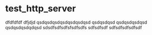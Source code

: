 # test_http_server
dfdfdfdf
dfjdjd
qsdqsdqsdqsdqsdqsdqsd
qsdqsdqsd
qsdqsdqsdqsd
qsdqsdqsdqdqsd
sdsdfsdfsdfsfsdfsdfs
sdfsdfsdf
sdfsdfsdfsdfsdf

